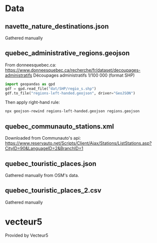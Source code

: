 # Data

## navette_nature_destinations.json
Gathered manually

## quebec_administrative_regions.geojson
From donneesquebec.ca: https://www.donneesquebec.ca/recherche/fr/dataset/decoupages-administratifs
Découpages administratifs 1/100 000 (format SHP)
``` python
import geopandas as gpd 
gdf = gpd.read_file("dat/SHP/regio_s.shp")
gdf.to_file("regions-left-handed.geojson", driver="GeoJSON")
```

Then apply right-hand rule:
``` sh
npx geojson-rewind regions-left-handed.geojson regions.geojson
```

## quebec_communauto_stations.xml
Downloaded from Communauto's api: https://www.reservauto.net/Scripts/Client/Ajax/Stations/ListStations.asp?CityID=90&LanguageID=2&BranchID=1

## quebec_touristic_places.json
Gathered manually from OSM's data.

## quebec_touristic_places_2.csv
Gathered manually

# vecteur5
Provided by Vecteur5